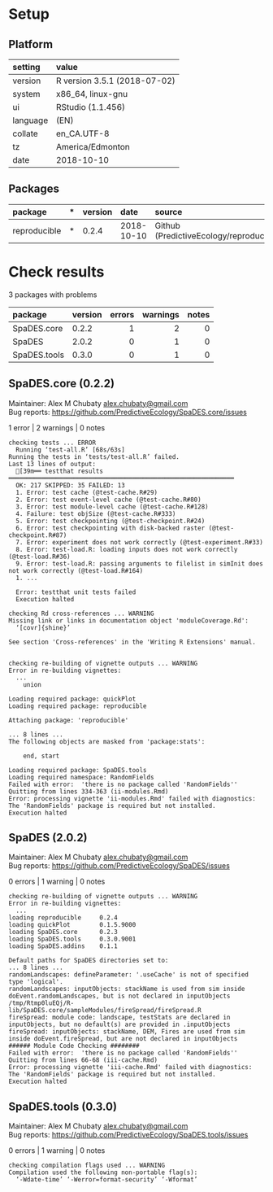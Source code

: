 # Setup

## Platform

|setting  |value                        |
|:--------|:----------------------------|
|version  |R version 3.5.1 (2018-07-02) |
|system   |x86_64, linux-gnu            |
|ui       |RStudio (1.1.456)            |
|language |(EN)                         |
|collate  |en_CA.UTF-8                  |
|tz       |America/Edmonton             |
|date     |2018-10-10                   |

## Packages

|package      |*  |version |date       |source                                          |
|:------------|:--|:-------|:----------|:-----------------------------------------------|
|reproducible |*  |0.2.4   |2018-10-10 |Github (PredictiveEcology/reproducible@5248022) |

# Check results

3 packages with problems

|package      |version | errors| warnings| notes|
|:------------|:-------|------:|--------:|-----:|
|SpaDES.core  |0.2.2   |      1|        2|     0|
|SpaDES       |2.0.2   |      0|        1|     0|
|SpaDES.tools |0.3.0   |      0|        1|     0|

## SpaDES.core (0.2.2)
Maintainer: Alex M Chubaty <alex.chubaty@gmail.com>  
Bug reports: https://github.com/PredictiveEcology/SpaDES.core/issues

1 error  | 2 warnings | 0 notes

```
checking tests ... ERROR
  Running ‘test-all.R’ [68s/63s]
Running the tests in ‘tests/test-all.R’ failed.
Last 13 lines of output:
  [39m══ testthat results  ══════════════════════════════════════════════════════════════
  OK: 217 SKIPPED: 35 FAILED: 13
  1. Error: test cache (@test-cache.R#29) 
  2. Error: test event-level cache (@test-cache.R#80) 
  3. Error: test module-level cache (@test-cache.R#128) 
  4. Failure: test objSize (@test-cache.R#333) 
  5. Error: test checkpointing (@test-checkpoint.R#24) 
  6. Error: test checkpointing with disk-backed raster (@test-checkpoint.R#87) 
  7. Error: experiment does not work correctly (@test-experiment.R#33) 
  8. Error: test-load.R: loading inputs does not work correctly (@test-load.R#36) 
  9. Error: test-load.R: passing arguments to filelist in simInit does not work correctly (@test-load.R#164) 
  1. ...
  
  Error: testthat unit tests failed
  Execution halted

checking Rd cross-references ... WARNING
Missing link or links in documentation object 'moduleCoverage.Rd':
  ‘[covr]{shine}’

See section 'Cross-references' in the 'Writing R Extensions' manual.


checking re-building of vignette outputs ... WARNING
Error in re-building vignettes:
  ...
    union

Loading required package: quickPlot
Loading required package: reproducible

Attaching package: 'reproducible'

... 8 lines ...
The following objects are masked from 'package:stats':

    end, start

Loading required package: SpaDES.tools
Loading required namespace: RandomFields
Failed with error:  'there is no package called 'RandomFields''
Quitting from lines 334-363 (ii-modules.Rmd) 
Error: processing vignette 'ii-modules.Rmd' failed with diagnostics:
The 'RandomFields' package is required but not installed.
Execution halted
```

## SpaDES (2.0.2)
Maintainer: Alex M Chubaty <alex.chubaty@gmail.com>  
Bug reports: https://github.com/PredictiveEcology/SpaDES/issues

0 errors | 1 warning  | 0 notes

```
checking re-building of vignette outputs ... WARNING
Error in re-building vignettes:
  ...
loading reproducible     0.2.4
loading quickPlot        0.1.5.9000
loading SpaDES.core      0.2.3
loading SpaDES.tools     0.3.0.9001
loading SpaDES.addins    0.1.1

Default paths for SpaDES directories set to:
... 8 lines ...
randomLandscapes: defineParameter: '.useCache' is not of specified type 'logical'.
randomLandscapes: inputObjects: stackName is used from sim inside doEvent.randomLandscapes, but is not declared in inputObjects
/tmp/Rtmp0luEQj/R-lib/SpaDES.core/sampleModules/fireSpread/fireSpread.R
fireSpread: module code: landscape, testStats are declared in inputObjects, but no default(s) are provided in .inputObjects
fireSpread: inputObjects: stackName, DEM, Fires are used from sim inside doEvent.fireSpread, but are not declared in inputObjects
###### Module Code Checking ########
Failed with error:  'there is no package called 'RandomFields''
Quitting from lines 66-68 (iii-cache.Rmd) 
Error: processing vignette 'iii-cache.Rmd' failed with diagnostics:
The 'RandomFields' package is required but not installed.
Execution halted
```

## SpaDES.tools (0.3.0)
Maintainer: Alex M Chubaty <alex.chubaty@gmail.com>  
Bug reports: https://github.com/PredictiveEcology/SpaDES.tools/issues

0 errors | 1 warning  | 0 notes

```
checking compilation flags used ... WARNING
Compilation used the following non-portable flag(s):
  ‘-Wdate-time’ ‘-Werror=format-security’ ‘-Wformat’
```

